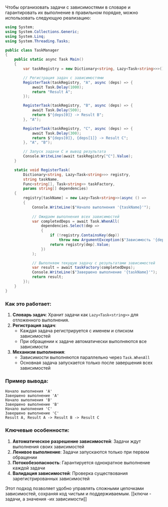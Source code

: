 Чтобы организовать задачи с зависимостями в словаре и гарантировать их выполнение в правильном порядке, можно использовать следующую реализацию:

```csharp
using System;
using System.Collections.Generic;
using System.Linq;
using System.Threading.Tasks;

public class TaskManager
{
    public static async Task Main()
    {
        var taskRegistry = new Dictionary<string, Lazy<Task<string>>>();

        // Регистрация задач с зависимостями
        RegisterTask(taskRegistry, "A", async (deps) => {
            await Task.Delay(1000);
            return "Result A";
        });

        RegisterTask(taskRegistry, "B", async (deps) => {
            await Task.Delay(500);
            return $"{deps[0]} -> Result B";
        }, "A");

        RegisterTask(taskRegistry, "C", async (deps) => {
            await Task.Delay(300);
            return $"{deps[0]}, {deps[1]} -> Result C";
        }, "A", "B");

        // Запуск задачи C и вывод результата
        Console.WriteLine(await taskRegistry["C"].Value);
    }

    static void RegisterTask(
        Dictionary<string, Lazy<Task<string>>> registry,
        string taskName,
        Func<string[], Task<string>> taskFactory,
        params string[] dependencies)
    {
        registry[taskName] = new Lazy<Task<string>>(async () => 
        {
            Console.WriteLine($"Начало выполнения '{taskName}'");
            
            // Ожидаем выполнения всех зависимостей
            var completedDeps = await Task.WhenAll(
                dependencies.Select(dep => 
                {
                    if (!registry.ContainsKey(dep))
                        throw new ArgumentException($"Зависимость '{dep}' не найдена для задачи '{taskName}'");
                    return registry[dep].Value;
                })
            );

            // Выполняем текущую задачу с результатами зависимостей
            var result = await taskFactory(completedDeps);
            Console.WriteLine($"Завершено выполнение '{taskName}'");
            return result;
        });
    }
}
```

### Как это работает:
1. **Словарь задач**: Хранит задачи как `Lazy<Task<string>>` для отложенного выполнения.
2. **Регистрация задач**:
   - Каждая задача регистрируется с именем и списком зависимостей
   - При обращении к задаче автоматически выполняются все зависимости
3. **Механизм выполнения**:
   - Зависимости выполняются параллельно через `Task.WhenAll`
   - Основная задача запускается только после завершения всех зависимостей

### Пример вывода:
```
Начало выполнения 'A'
Завершено выполнение 'A'
Начало выполнения 'B'
Завершено выполнение 'B'
Начало выполнения 'C'
Завершено выполнение 'C'
Result A, Result A -> Result B -> Result C
```

### Ключевые особенности:
1. **Автоматическое разрешение зависимостей**: Задачи ждут выполнения своих зависимостей
2. **Ленивое выполнение**: Задачи запускаются только при первом обращении
3. **Потокобезопасность**: Гарантируется однократное выполнение каждой задачи
4. **Валидация зависимостей**: Проверка существования зарегистрированных зависимостей

Этот подход позволяет удобно управлять сложными цепочками зависимостей, сохраняя код чистым и поддерживаемым.
[[ключи - задачи, а значения -их зависимости]]